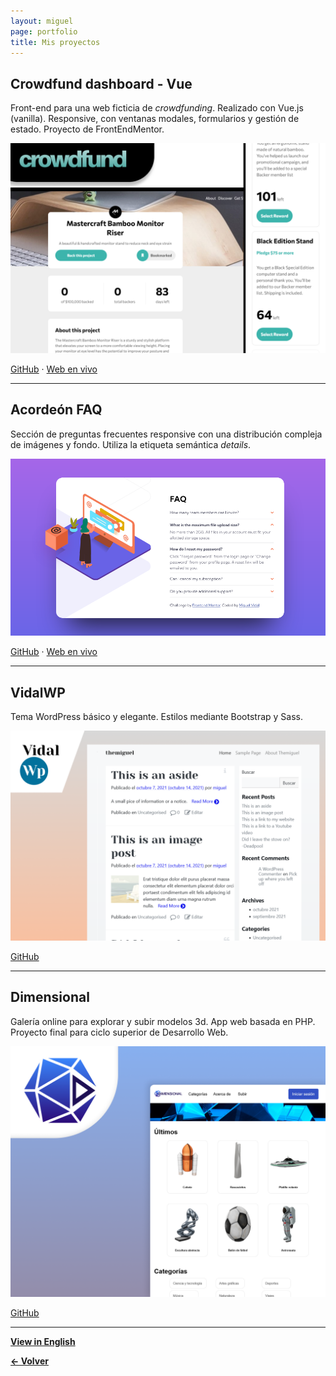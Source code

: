 ```yaml
---
layout: miguel
page: portfolio
title: Mis proyectos
---
```


## Crowdfund dashboard - Vue

Front-end para una web ficticia de _crowdfunding_. Realizado con Vue.js (vanilla). Responsive, con ventanas modales, formularios y gestión de estado. Proyecto de FrontEndMentor.

[![VidalWP](assets/images/projects/crowdfund-poster.png)](https://crowdfunding-two.vercel.app/)

[<i class="fab fa-github"></i> GitHub](https://github.com/migvidal/vidalwp) · [<i class="fas fa-globe"></i> Web en vivo](https://crowdfunding-two.vercel.app/)

<hr>

## Acordeón FAQ

Sección de preguntas frecuentes responsive con una distribución compleja de imágenes y fondo. Utiliza la etiqueta semántica _details_.

[![VidalWP](assets/images/projects/faq-accordion-poster.png)](https://migvidal.github.io/faq-accordion-card-main/)

[<i class="fab fa-github"></i> GitHub](https://github.com/migvidal/faq-accordion-card-main) · [<i class="fas fa-globe"></i> Web en vivo](https://migvidal.github.io/faq-accordion-card-main/)

<hr>

## VidalWP

Tema WordPress básico y elegante. Estilos mediante Bootstrap y Sass.

[![VidalWP](assets/images/projects/vidalwp-poster.png)](https://github.com/migvidal/vidalwp)

[<i class="fab fa-github"></i> GitHub](https://github.com/migvidal/vidalwp)

<hr>

## Dimensional

Galería online para explorar y subir modelos 3d. App web basada en PHP. Proyecto final para ciclo superior de Desarrollo Web.

[![Dimensional](assets/images/projects/dimensional-poster.png)](https://github.com/migvidal/dimensional)

[<i class="fab fa-github"></i> GitHub](https://github.com/migvidal/dimensional)

<hr>

**[View in English](/portfolio-en)**

**[&#8592; Volver](./)**
